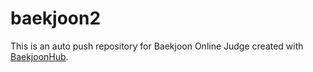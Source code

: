 # baekjoon2
This is an auto push repository for Baekjoon Online Judge created with [BaekjoonHub](https://github.com/BaekjoonHub/BaekjoonHub).
